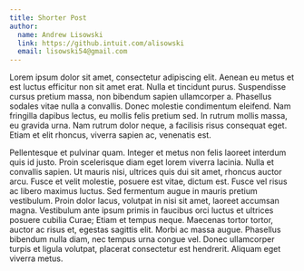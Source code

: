 ```yaml
---
title: Shorter Post
author:
  name: Andrew Lisowski
  link: https://github.intuit.com/alisowski
  email: lisowski54@gmail.com
---
```


Lorem ipsum dolor sit amet, consectetur adipiscing elit. Aenean eu metus et est luctus efficitur non sit amet erat. Nulla et tincidunt purus. Suspendisse cursus pretium massa, non bibendum sapien ullamcorper a. Phasellus sodales vitae nulla a convallis. Donec molestie condimentum eleifend. Nam fringilla dapibus lectus, eu mollis felis pretium sed. In rutrum mollis massa, eu gravida urna. Nam rutrum dolor neque, a facilisis risus consequat eget. Etiam et elit rhoncus, viverra sapien ac, venenatis est.

Pellentesque et pulvinar quam. Integer et metus non felis laoreet interdum quis id justo. Proin scelerisque diam eget lorem viverra lacinia. Nulla et convallis sapien. Ut mauris nisi, ultrices quis dui sit amet, rhoncus auctor arcu. Fusce et velit molestie, posuere est vitae, dictum est. Fusce vel risus ac libero maximus luctus. Sed fermentum augue in mauris pretium vestibulum. Proin dolor lacus, volutpat in nisi sit amet, laoreet accumsan magna. Vestibulum ante ipsum primis in faucibus orci luctus et ultrices posuere cubilia Curae; Etiam et tempus neque. Maecenas tortor tortor, auctor ac risus et, egestas sagittis elit. Morbi ac massa augue. Phasellus bibendum nulla diam, nec tempus urna congue vel. Donec ullamcorper turpis et ligula volutpat, placerat consectetur est hendrerit. Aliquam eget viverra metus.
